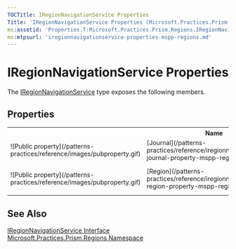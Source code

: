 ```yaml
---
TOCTitle: IRegionNavigationService Properties
Title: 'IRegionNavigationService Properties (Microsoft.Practices.Prism.Regions)'
ms:assetid: 'Properties.T:Microsoft.Practices.Prism.Regions.IRegionNavigationService'
ms:mtpsurl: 'iregionnavigationservice-properties-mspp-regions.md'
---
```


# IRegionNavigationService Properties

The [IRegionNavigationService](/patterns-practices/reference/iregionnavigationservice-interface-mspp-regions) type exposes the following members.

## Properties

<table>
<colgroup>
<col width="20%" />
<col width="40%" />
<col width="40%" />
</colgroup>
<tbody>
<tr>
<th>
&nbsp;
</th>
<th>Name</th>
<th>Description</th>
</tr>
<tr>
 <td>![Public property](/patterns-practices/reference/images/pubproperty.gif)
 </td>
 <td>[Journal](/patterns-practices/reference/iregionnavigationservice-journal-property-mspp-regions)
 </td>
 <td>
<div>
Gets the journal.
</div>
 </td>
</tr>
<tr>
 <td>![Public property](/patterns-practices/reference/images/pubproperty.gif)
 </td>
 <td>[Region](/patterns-practices/reference/iregionnavigationservice-region-property-mspp-regions)
 </td>
 <td>
<div>
Gets or sets the region owning this service.
</div>
 </td>
</tr>
</tbody>
</table>

## See Also

[IRegionNavigationService Interface](/patterns-practices/reference/iregionnavigationservice-interface-mspp-regions)  
[Microsoft.Practices.Prism.Regions Namespace](/patterns-practices/reference/mspp-regions-namespace)  